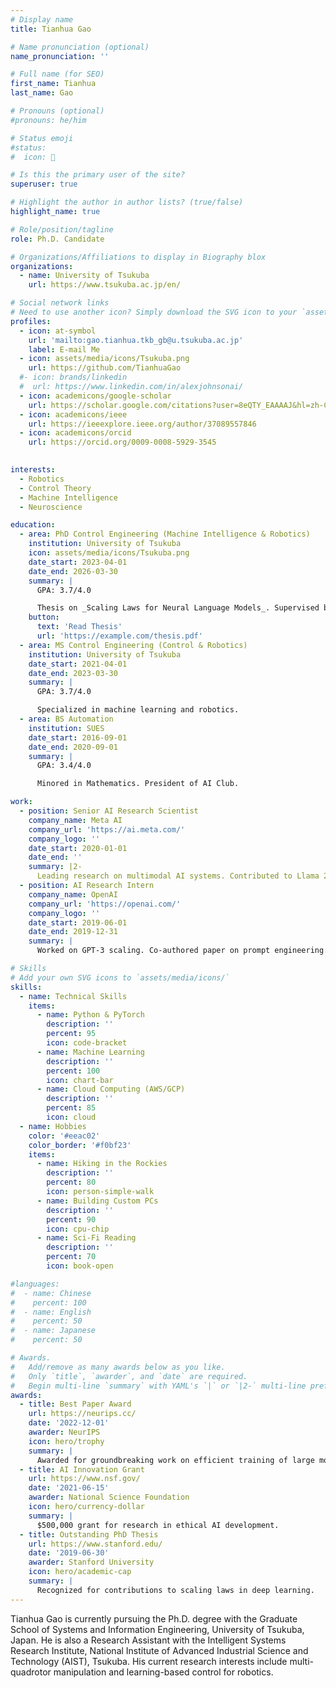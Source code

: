 ```yaml
---
# Display name
title: Tianhua Gao

# Name pronunciation (optional)
name_pronunciation: ''

# Full name (for SEO)
first_name: Tianhua 
last_name: Gao

# Pronouns (optional)
#pronouns: he/him

# Status emoji
#status:
#  icon: 🚀

# Is this the primary user of the site?
superuser: true

# Highlight the author in author lists? (true/false)
highlight_name: true

# Role/position/tagline
role: Ph.D. Candidate

# Organizations/Affiliations to display in Biography blox
organizations:
  - name: University of Tsukuba
    url: https://www.tsukuba.ac.jp/en/

# Social network links
# Need to use another icon? Simply download the SVG icon to your `assets/media/icons/` folder.
profiles:
  - icon: at-symbol
    url: 'mailto:gao.tianhua.tkb_gb@u.tsukuba.ac.jp'
    label: E-mail Me
  - icon: assets/media/icons/Tsukuba.png
    url: https://github.com/TianhuaGao
  #- icon: brands/linkedin
  #  url: https://www.linkedin.com/in/alexjohnsonai/
  - icon: academicons/google-scholar
    url: https://scholar.google.com/citations?user=8eQTY_EAAAAJ&hl=zh-CN
  - icon: academicons/ieee
    url: https://ieeexplore.ieee.org/author/37089557846
  - icon: academicons/orcid
    url: https://orcid.org/0009-0008-5929-3545
  

interests:
  - Robotics
  - Control Theory
  - Machine Intelligence
  - Neuroscience

education:
  - area: PhD Control Engineering (Machine Intelligence & Robotics)
    institution: University of Tsukuba
    icon: assets/media/icons/Tsukuba.png
    date_start: 2023-04-01
    date_end: 2026-03-30
    summary: |
      GPA: 3.7/4.0

      Thesis on _Scaling Laws for Neural Language Models_. Supervised by Prof. Andrew Ng. Published 5 papers in NeurIPS and ICML, with 2 best paper awards.
    button:
      text: 'Read Thesis'
      url: 'https://example.com/thesis.pdf'
  - area: MS Control Engineering (Control & Robotics)
    institution: University of Tsukuba
    date_start: 2021-04-01
    date_end: 2023-03-30
    summary: |
      GPA: 3.7/4.0

      Specialized in machine learning and robotics.
  - area: BS Automation
    institution: SUES
    date_start: 2016-09-01
    date_end: 2020-09-01
    summary: |
      GPA: 3.4/4.0

      Minored in Mathematics. President of AI Club.

work:
  - position: Senior AI Research Scientist
    company_name: Meta AI
    company_url: 'https://ai.meta.com/'
    company_logo: ''
    date_start: 2020-01-01
    date_end: ''
    summary: |2-
      Leading research on multimodal AI systems. Contributed to Llama 2 and other open-source models. 50+ citations in 3 years.
  - position: AI Research Intern
    company_name: OpenAI
    company_url: 'https://openai.com/'
    company_logo: ''
    date_start: 2019-06-01
    date_end: 2019-12-31
    summary: |
      Worked on GPT-3 scaling. Co-authored paper on prompt engineering.

# Skills
# Add your own SVG icons to `assets/media/icons/`
skills:
  - name: Technical Skills
    items:
      - name: Python & PyTorch
        description: ''
        percent: 95
        icon: code-bracket
      - name: Machine Learning
        description: ''
        percent: 100
        icon: chart-bar
      - name: Cloud Computing (AWS/GCP)
        description: ''
        percent: 85
        icon: cloud
  - name: Hobbies
    color: '#eeac02'
    color_border: '#f0bf23'
    items:
      - name: Hiking in the Rockies
        description: ''
        percent: 80
        icon: person-simple-walk
      - name: Building Custom PCs
        description: ''
        percent: 90
        icon: cpu-chip
      - name: Sci-Fi Reading
        description: ''
        percent: 70
        icon: book-open

#languages:
#  - name: Chinese
#    percent: 100
#  - name: English
#    percent: 50
#  - name: Japanese
#    percent: 50

# Awards.
#   Add/remove as many awards below as you like.
#   Only `title`, `awarder`, and `date` are required.
#   Begin multi-line `summary` with YAML's `|` or `|2-` multi-line prefix and indent 2 spaces below.
awards:
  - title: Best Paper Award
    url: https://neurips.cc/
    date: '2022-12-01'
    awarder: NeurIPS
    icon: hero/trophy
    summary: |
      Awarded for groundbreaking work on efficient training of large models.
  - title: AI Innovation Grant
    url: https://www.nsf.gov/
    date: '2021-06-15'
    awarder: National Science Foundation
    icon: hero/currency-dollar
    summary: |
      $500,000 grant for research in ethical AI development.
  - title: Outstanding PhD Thesis
    url: https://www.stanford.edu/
    date: '2019-06-30'
    awarder: Stanford University
    icon: hero/academic-cap
    summary: |
      Recognized for contributions to scaling laws in deep learning.
---
```


Tianhua Gao is currently pursuing the Ph.D. degree with the Graduate School of Systems and Information Engineering, University of Tsukuba, Japan. He is also a Research Assistant with the Intelligent Systems Research Institute, National Institute of Advanced Industrial Science and Technology (AIST), Tsukuba. His current research interests include multi-quadrotor manipulation and learning-based control for robotics.
